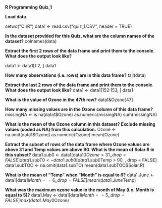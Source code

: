 **R Programming Quiz_1**

**Load data**

setwd("C:\R")
data1 <- read.csv("quiz_1.CSV", header = TRUE)

**In the dataset provided for this Quiz, what are the column names of the dataset?**
colnames(data)

**Extract the first 2 rows of the data frame and print them to the console. What does the output look like?**

data1 <- data1[1:2, ]
data1

**How many observations (i.e. rows) are in this data frame?**
tail(data)

**Extract the last 2 rows of the data frame and print them to the console. What does the output look like?**
data1 <- data1[152:153, ]
data1

**What is the value of Ozone in the 47th row?**
data1&Ozone[47]

**How many missing values are in the Ozone column of this data frame?**
missingNA <- is.na(data1$Ozone)
as.numeric(missingNA)
sum(missingNA)

**What is the mean of the Ozone column in this dataset? Exclude missing values (coded as NA) from this calculation.**
Ozone <- na.omit(data1$Ozone)
as.numeric(Ozone)
mean(Ozone)

**Extract the subset of rows of the data frame where Ozone values are above 31 and Temp values are above 90. What is the mean of Solar.R in this subset?**
data1.sub0 <- data1[data10$Ozone > 31, , drop = FALSE]
data1.subT0 <- data1.sub0[data1.sub0$Temp > 90, , drop = FALSE]
data1.subTOO <- na.omit(data1.subTO)
mean(data1.subTOO$Solar.R)

**What is the mean of "Temp" when "Month" is equal to 6?**
data1.June <- data1[data1$Month == 6, , drop = FALSE]
mean(data1.June$Temp)

**What was the maximum ozone value in the month of May (i.e. Month is equal to 5)?**
data1.May <- data1[data1$Month == 5, , drop = FALSE]
max(data1.May0$Ozone)